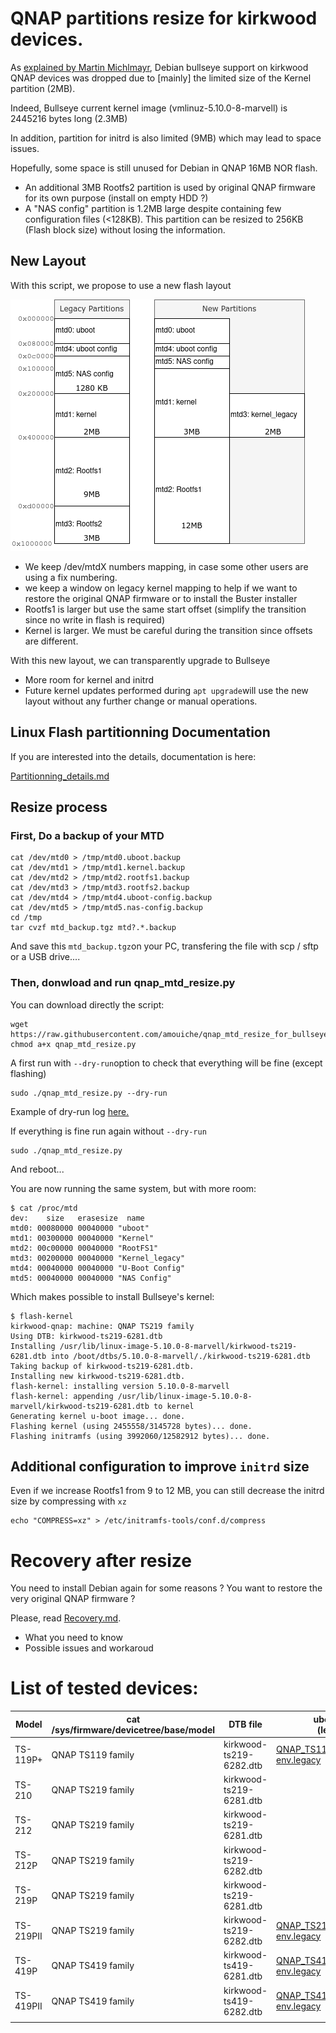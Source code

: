 # QNAP partitions resize for kirkwood devices.

As [explained by Martin Michlmayr](https://www.cyrius.com/debian/kirkwood/qnap/ts-219/upgrade/), Debian bullseye support on kirkwood QNAP devices was dropped due to [mainly] the limited size of the Kernel partition (2MB).

Indeed, Bullseye current kernel image (vmlinuz-5.10.0-8-marvell) is 2445216 bytes long (2.3MB)

In addition, partition for initrd is also limited (9MB) which may lead to space issues.

Hopefully, some space is still unused for Debian in QNAP 16MB NOR flash. 

- An additional 3MB Rootfs2 partition is used by original QNAP firmware for its own purpose (install on empty HDD ?)
- A "NAS config" partition is 1.2MB large despite containing few configuration files (<128KB). This partition can be resized to 256KB (Flash block size) without losing the information.

## New Layout

With this script, we propose to use a new flash layout

![Layout](resources/partitions.png)

- We keep /dev/mtdX numbers mapping, in case some other users are using a fix numbering.
- we keep a window on legacy kernel mapping to help if we want to restore the original QNAP firmware or to install the Buster installer
- Rootfs1 is larger but use the same start offset (simplify the transition since no write in flash is required)
- Kernel is larger. We must be careful during the transition since offsets are different.

With this new layout, we can transparently upgrade to Bullseye

- More room for kernel and initrd
- Future kernel updates performed during `apt upgrade`will use the new layout without any further change or manual operations.

## Linux Flash partitionning Documentation

If you are interested into the details, documentation is here:

[Partitionning_details.md](Partitionning_details.md)

## Resize process

### First, Do a backup of your MTD

```
cat /dev/mtd0 > /tmp/mtd0.uboot.backup
cat /dev/mtd1 > /tmp/mtd1.kernel.backup
cat /dev/mtd2 > /tmp/mtd2.rootfs1.backup
cat /dev/mtd3 > /tmp/mtd3.rootfs2.backup
cat /dev/mtd4 > /tmp/mtd4.uboot-config.backup
cat /dev/mtd5 > /tmp/mtd5.nas-config.backup
cd /tmp
tar cvzf mtd_backup.tgz mtd?.*.backup
```

And save this `mtd_backup.tgz`on your PC, transfering the file with scp / sftp or a USB drive....

### Then, donwload and run qnap_mtd_resize.py

You can download directly the script:

```
wget https://raw.githubusercontent.com/amouiche/qnap_mtd_resize_for_bullseye/master/qnap_mtd_resize.py
chmod a+x qnap_mtd_resize.py
```

A first run with `--dry-run`option to check that everything will be fine (except flashing)

```
sudo ./qnap_mtd_resize.py --dry-run
```

Example of dry-run log [here.](resources/QNAP_TS419_family_dryrun_log.txt)

If everything is fine run again without `--dry-run`

```
sudo ./qnap_mtd_resize.py
```

And reboot...

You are now running the same system, but with more room:

```
$ cat /proc/mtd 
dev:    size   erasesize  name
mtd0: 00080000 00040000 "uboot"
mtd1: 00300000 00040000 "Kernel"
mtd2: 00c00000 00040000 "RootFS1"
mtd3: 00200000 00040000 "Kernel_legacy"
mtd4: 00040000 00040000 "U-Boot Config"
mtd5: 00040000 00040000 "NAS Config"
```

Which makes possible to install Bullseye's kernel:

```
$ flash-kernel 
kirkwood-qnap: machine: QNAP TS219 family
Using DTB: kirkwood-ts219-6281.dtb
Installing /usr/lib/linux-image-5.10.0-8-marvell/kirkwood-ts219-6281.dtb into /boot/dtbs/5.10.0-8-marvell/./kirkwood-ts219-6281.dtb
Taking backup of kirkwood-ts219-6281.dtb.
Installing new kirkwood-ts219-6281.dtb.
flash-kernel: installing version 5.10.0-8-marvell
flash-kernel: appending /usr/lib/linux-image-5.10.0-8-marvell/kirkwood-ts219-6281.dtb to kernel
Generating kernel u-boot image... done.
Flashing kernel (using 2455558/3145728 bytes)... done.
Flashing initramfs (using 3992060/12582912 bytes)... done.
```



## Additional configuration to improve `initrd` size

Even if we increase Rootfs1 from 9 to 12 MB, you can still decrease the initrd size by compressing with `xz`

```
echo "COMPRESS=xz" > /etc/initramfs-tools/conf.d/compress
```

# Recovery after resize

You need to install Debian again for some reasons ? You want to restore the very original QNAP firmware ?

Please, read [Recovery.md](Recovery.md). 

- What you need to know
- Possible issues and workaroud

# List of tested devices:

|Model| cat /sys/firmware/devicetree/base/model | DTB file                | uboot env<br>(legacy)                                        | uboot_env<br>(new)                                           | Resize log                                 |      |
| --------------------------------------- | ----------------------- | ------------------------------------------------------------ | ------------------------------------------------------------ | ------------------------------------------ | ---- | ---- |
| TS-119P+ | QNAP TS119 family | kirkwood-ts219-6282.dtb | [QNAP_TS119_family,uboot-env.legacy](resources/QNAP_TS119_family,uboot-env.legacy) | [QNAP_TS119_family,uboot-env.new](resources/QNAP_TS119_family,uboot-env.new) | | |
| TS-210 | QNAP TS219 family                       | kirkwood-ts219-6281.dtb |                                                              |                                                              | [log](resources/QNAP_TS210_log.txt) |      |
| TS-212 | QNAP TS219 family | kirkwood-ts219-6281.dtb | | | [log](resources/QNAP_TS212_dryrun_log.txt) | |
| TS-212P | QNAP TS219 family                       | kirkwood-ts219-6282.dtb |                                                              |                                                              | [log](resources/QNAP_TS212P_log.txt) |      |
| TS-219P | QNAP TS219 family                       | kirkwood-ts219-6281.dtb |                                                              |                                                              |                                            |      |
| TS-219PII | QNAP TS219 family | kirkwood-ts219-6282.dtb | [QNAP_TS219_family,uboot-env.legacy](resources/QNAP_TS219_family,uboot-env.legacy) | [QNAP_TS219_family,uboot-env.new](resources/QNAP_TS219_family,uboot-env.new) | | |
| TS-419P | QNAP TS419 family | kirkwood-ts419-6281.dtb | [QNAP_TS419P,uboot-env.legacy](resources/QNAP_TS419P,uboot-env.legacy) | [QNAP_TS419P,uboot-env.new](resources/QNAP_TS419P,uboot-env.new) | [log](resources/QNAP_TS419P_log.txt) | |
| TS-419PII | QNAP TS419 family | kirkwood-ts419-6282.dtb | [QNAP_TS419_family,uboot-env.legacy](resources/QNAP_TS419_family,uboot-env.legacy) | [QNAP_TS419_family,uboot-env.new](resources/QNAP_TS419_family,uboot-env.new) | [log](resources/QNAP_TS419_family_log.txt) | |
| | | | | | | |

